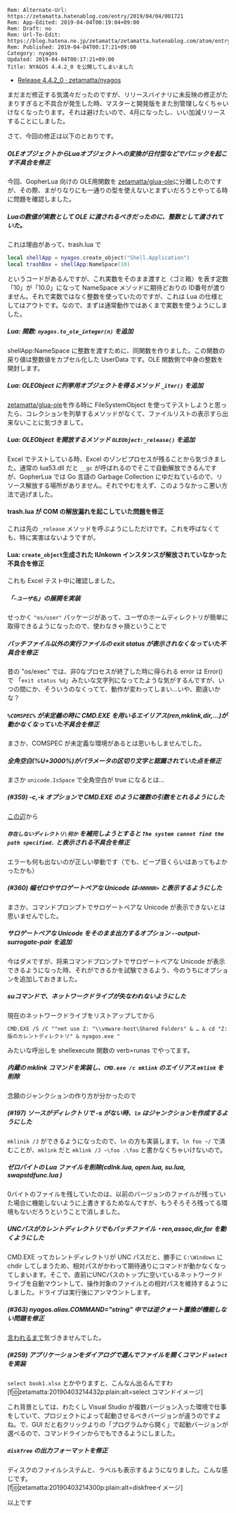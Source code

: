 ```header
Rem: Alternate-Url: https://zetamatta.hatenablog.com/entry/2019/04/04/001721
Rem: App-Edited: 2019-04-04T00:19:04+09:00
Rem: Draft: no
Rem: Url-To-Edit: https://blog.hatena.ne.jp/zetamatta/zetamatta.hatenablog.com/atom/entry/17680117127007793142
Rem: Published: 2019-04-04T00:17:21+09:00
Category: nyagos
Updated: 2019-04-04T00:17:21+09:00
Title: NYAGOS 4.4.2_0 を公開してしまいました
```
* [Release 4.4.2_0 · zetamatta/nyagos](https://github.com/zetamatta/nyagos/releases/tag/4.4.2_0)

まだまだ修正する気満々だったのですが、リリースバイナリに未反映の修正がたまりすぎると不具合が発生した時、マスターと開発版をまた別管理しなくちゃいけなくなったります。それは避けたいので、4月になったし、いい加減リリースすることにしました。

さて、今回の修正は以下のとおりです。

##### OLEオブジェクトからLuaオブジェクトへの変換が日付型などでパニックを起こす不具合を修正

今回、GopherLua 向けの OLE用関数を [zetamatta/glua-ole](https://github.com/zetamatta/glua-ole)に分離したのですが、その際、まがりなりにも一通りの型を使えないとまずいだろうとやってる時に問題を確認しました。

##### Luaの数値が実数として OLE に渡されるべきだったのに、整数として渡されていた。

これは理由があって、trash.lua で

```lua
local shellApp = nyagos.create_object("Shell.Application")
local trashBox = shellApp:NameSpace(10)
```

というコードがあるんですが、これ実数をそのまま渡すと〈ゴミ箱〉を表す定数「10」が「10.0」になって NameSpace メソッドに期待どおりの ID番号が渡りません。それで実数ではなく整数を使っていたのですが、これは Lua の仕様としてはアウトです。なので、まずは通常動作ではあくまで実数を使うようにしました。

##### Lua: 関数: `nyagos.to_ole_integer(n)` を追加

shellApp:NameSpace に整数を渡すために、同関数を作りました。この関数の戻り値は整数値をカプセル化した UserData です。OLE 関数側で中身の整数を開封します。

##### Lua: OLEObject に列挙用オブジェクトを得るメソッド `_iter()` を追加

 [zetamatta/glua-ole](https://github.com/zetamatta/glua-ole)を作る時に FileSystemObject を使ってテストしようと思ったら、コレクションを列挙するメソッドがなくて、ファイルリストの表示すら出来ないことに気づきまして。

##### Lua: OLEObject を開放するメソッド `OLEObject:_release()` を追加

Excel でテストしている時、Excel のゾンビプロセスが残ることから気づきました。通常の lua53.dll だと `__gc` が呼ばれるのでそこで自動解放できるんですが、GopherLua では Go 言語の Garbage Collection にゆだねているので、リソース解放する場所がありません。それでやむをえず、このようなかっこ悪い方法で逃げました。

#### trash.lua が COM の解放漏れを起こしていた問題を修正

これは先の `_release` メソッドを呼ぶようにしただけです。これを呼ばなくても、特に実害はないようですが。

#### Lua: `create_object`生成された IUnkown インスタンスが解放されていなかった不具合を修正

これも Excel テスト中に確認しました。

##### 「`~ユーザ名`」の展開を実装

せっかく `"os/user"` パッケージがあって、ユーザのホームディレクトリが簡単に取得できるようになったので、使わなきゃ損ということで

##### バッチファイル以外の実行ファイルの exit status が表示されなくなっていた不具合を修正

昔の "os/exec" では、非0なプロセスが終了した時に得られる error は Error() で 「`exit status %d`」みたいな文字列になってたような気がするんですが、いつの間にか、そういうのなくってて、動作が変わってしまい…いや、勘違いかな？

##### `%COMSPEC%` が未定義の時に CMD.EXE を用いるエイリアス(ren,mklink,dir,...)が動かなくなっていた不具合を修正

まさか、COMSPEC が未定義な環境があるとは思いもしませんでした。

##### 全角空白(%U+3000%)がパラメータの区切り文字と認識されていた点を修正

まさか `unicode.IsSpace` で全角空白が true になるとは…

##### (#359) -c,-k オプションで CMD.EXE のように複数の引数をとれるようにした

[この辺](https://github.com/zetamatta/nyagos/issues/359)から

##### `存在しないディレクトリ\何か` を補完しようとすると `The system cannot find the path specified.` と表示される不具合を修正

エラーも何も出ないのが正しい挙動です（でも、ビープ音くらいはあってもよかったかも）

##### (#360) 幅ゼロやサロゲートペアな Unicode は`<NNNNN>` と表示するようにした

まさか、コマンドプロンプトでサロゲートペアな Unicode が表示できないとは思いませんでした。

##### サロゲートペアな Unicode をそのまま出力するオプション --output-surrogate-pair を追加

今はダメですが、将来コマンドプロンプトでサロゲートペアな Unicode が表示できるようになった時、それができるかを試験できるよう、今のうちにオプションを追加しておきました。

##### suコマンドで、ネットワークドライブが失なわれないようにした

現在のネットワークドライブをリストアップしてから

```
CMD.EXE /S /C ""net use Z: "\\vmware-host\Shared Folders" & … & cd "Z:版のカレントディレクトリ" & nyagos.exe "
```

みたいな呼出しを shellexecute 関数の verb=runas でやってます。

##### 内蔵の mklink コマンドを実装し、`CMD.exe /c mklink` のエイリアス `mklink` を削除

念願のジャンクションの作り方が分かったので

##### (#197) ソースがディレクトリで -s がない時、`ln` はジャンクションを作成するようにした

`mklinik /J` ができるようになったので、`ln` の方も実装します。`ln foo ~/` で済むことが、`mklink` だと `mklink /J ~\foo .\foo` と書かなくちゃいけないので。


##### ゼロバイトの Lua ファイルを削除(cdlnk.lua, open.lua, su.lua, swapstdfunc.lua )

0バイトのファイルを残していたのは、以前のバージョンのファイルが残っていた場合に機能しないように上書きするためなんですが、もうそろそろ残ってる環境もないだろうということで消しました。

##### UNCパスがカレントディレクトリでもバッチファイル・ren,assoc,dir,for を動くようにした

CMD.EXE ってカレントディレクトリが UNC パスだと、勝手に `C:\Windows` に chdir してしまうため、相対パスがかわって期待通りにコマンドが動かなくなってしまいます。そこで、直前にUNCパスのトップに空いているネットワークドライブを自動マウントして、操作対象のファイルとの相対パスを維持するようにしました。ドライブは実行後にアンマウントします。

#####  (#363) nyagos.alias.COMMAND="string" 中では逆クォート置換が機能しない問題を修正

[言われるまで](https://github.com/zetamatta/nyagos/issues/363)気づきませんでした。

##### (#259) アプリケーションをダイアログで選んでファイルを開くコマンド `select` を実装

`select book1.xlsx` とかやりますと、こんなん出るんですわ  
[f:id:zetamatta:20190403214432p:plain:alt=select コマンドイメージ]

これ背景としては、わたくし Visual Studio が複数バージョン入った環境で仕事をしていて、プロジェクトによって起動させるべきバージョンが違うのですよね。で、GUI だと右クリックよりの「プログラムから開く」で起動バージョンが選べるので、コマンドラインからでもできるようにしました。


#####  `diskfree` の出力フォーマットを修正

ディスクのファイルシステムと、ラベルも表示するようになりました。こんな感じです。  
[f:id:zetamatta:20190403214300p:plain:alt=diskfreeイメージ]

以上です
